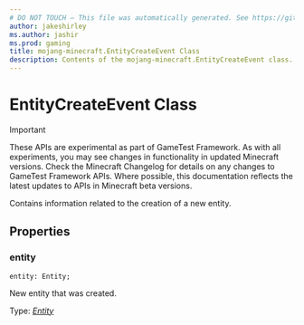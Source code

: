 ```yaml
---
# DO NOT TOUCH — This file was automatically generated. See https://github.com/Mojang/MinecraftScriptingApiDocsGenerator to modify descriptions, examples, etc.
author: jakeshirley
ms.author: jashir
ms.prod: gaming
title: mojang-minecraft.EntityCreateEvent Class
description: Contents of the mojang-minecraft.EntityCreateEvent class.
---
```

# EntityCreateEvent Class
>[!IMPORTANT]
>These APIs are experimental as part of GameTest Framework. As with all experiments, you may see changes in functionality in updated Minecraft versions. Check the Minecraft Changelog for details on any changes to GameTest Framework APIs. Where possible, this documentation reflects the latest updates to APIs in Minecraft beta versions.

Contains information related to the creation of a new entity.

## Properties
### **entity**
`entity: Entity;`

New entity that was created.

Type: [*Entity*](Entity.md)


